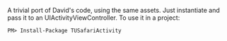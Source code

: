 A trivial port of David's code, using the same assets. Just instantiate and pass it to an UIActivityViewController.
To use it in a project:

    PM> Install-Package TUSafariActivity
